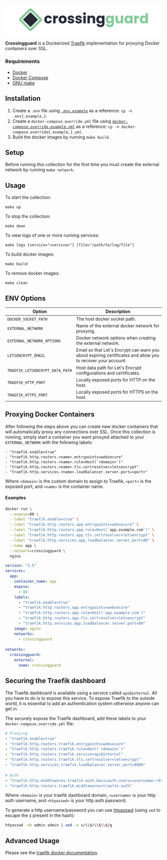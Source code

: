 <img src="logo/banner.png" />

**Crossingguard** is a Dockerized [Traefik](https://doc.traefik.io/traefik/) implementation for proxying Docker containers over SSL.

### Requirements

- [Docker](https://www.docker.com/get-started)
- [Docker Compose](https://docs.docker.com/compose/)
- [GNU make](https://www.gnu.org/software/make/)

## Installation

1. Create a `.env` file using [`.env.example`](.env.example) as a reference: `cp -n .env{.example,}`.
2. Create a `docker-compose.override.yml` file using [`docker-compose.override.example.yml`](docker-compose.override.example.yml) as a reference: `cp -n docker-compose.override{.example,}.yml`.
2. Build the docker images by running `make build`.

## Setup

Before running this collection for the first time you must create the external network by running `make network`.

## Usage

To start the collection:

```
make up
```

To stop the collection:

```
make down
```

To view logs of one or more running services:

```
make logs [service="<service>"] [file="/path/to/log/file"]
```

To build docker images:

```
make build
```

To remove docker images:

```
make clean
```

## ENV Options

| Option                          | Description                                                                                                 |
| ------------------------------- | ----------------------------------------------------------------------------------------------------------- |
| `DOCKER_SOCKET_PATH`            | The host docker socket path.                                                                                |
| `EXTERNAL_NETWORK`              | Name of the external docker network for proxying.                                                           |
| `EXTERNAL_NETWORK_OPTIONS`      | Docker network options when creating the external network.                                                  |
| `LETSENCRYPT_EMAIL`             | Email so that Let's Encrypt can warn you about expiring certificates and allow you to recover your account. |
| `TRAEFIK_LETSENCRYPT_DATA_PATH` | Host data path for Let's Encrypt configurations and certificates.                                           |
| `TRAEFIK_HTTP_PORT`             | Locally exposed ports for HTTP on the host.                                                                 |
| `TRAEFIK_HTTPS_PORT`            | Locally exposed ports for HTTPS on the host.                                                                |

## Proxying Docker Containers

After following the steps above you can create new docker containers that will automatically proxy any connections over SSL. Once this collection is running, simply start a container you want proxyed attached to your `EXTERNAL_NETWORK` with the following labels:

```
- "traefik.enable=true"
- "traefik.http.routers.<name>.entrypoints=websecure"
- "traefik.http.routers.<name>.rule=Host(`<domain>`)"
- "traefik.http.routers.<name>.tls.certresolver=letsencrypt"
- "traefik.http.services.<name>.loadbalancer.server.port=<port>"
```

Where `<domain>` is the custom domain to assign to Traefik, `<port>` is the exposed port, and `<name>` is the container name.

#### Examples

```sh
docker run \
  --expose=80 \
  --label "traefik.enable=true" \
  --label "traefik.http.routers.app.entrypoints=websecure" \
  --label "traefik.http.routers.app.rule=Host(`app.example.com`)" \
  --label "traefik.http.routers.app.tls.certresolver=letsencrypt" \
  --label "traefik.http.services.app.loadbalancer.server.port=80" \
  --name app \
  --network=crossingguard \
  nginx
```

```yml
version: "3.5"
services:
  app:
    container_name: app
    expose:
      - 80
    labels:
      - "traefik.enable=true"
      - "traefik.http.routers.app.entrypoints=websecure"
      - "traefik.http.routers.app.rule=Host(`app.example.com`)"
      - "traefik.http.routers.app.tls.certresolver=letsencrypt"
      - "traefik.http.services.app.loadbalancer.server.port=80"
    image: nginx
    networks:
      - crossingguard

networks:
  crossingguard:
    external:
      name: crossingguard
```

## Securing the Traefik dashboard

The Traefik dashboard is available using a service called `api@internal`. All you have to do is to expose this service.
To expose Traefik to the outside world, it is essential to add an authentication system otherwise anyone can get in.

The securely expose the Traefik dashboard, add these labels to your `docker-compose.override.yml` file:

```yaml
# Proxying
- "traefik.enable=true"
- "traefik.http.routers.traefik.entrypoints=websecure"
- "traefik.http.routers.traefik.rule=Host(`<domain>`)"
- "traefik.http.routers.traefik.service=api@internal"
- "traefik.http.routers.traefik.tls.certresolver=letsencrypt"
- "traefik.http.services.traefik.loadbalancer.server.port=8080"

# Auth
- "traefik.http.middlewares.traefik-auth.basicauth.users=<username>:<htpasswd>"
- "traefik.http.routers.traefik.middlewares=traefik-auth"
```

Where `<domain>` is your traefik dashboard domain, `<username>` is your http auth username, and `<htpasswd>` is your http auth password.

To generate a http username/password you can use [htpasswd](https://httpd.apache.org/docs/2.4/programs/htpasswd.html) (using `sed` to escape the `$` present in the hash):

```bash
htpasswd -nb admin admin | sed -e s/\\$/\\$\\$/g
```

## Advanced Usage

Please see the [traefik docker documentation](https://doc.traefik.io/traefik/providers/docker/).

